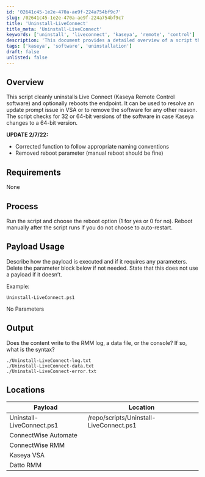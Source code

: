 ```yaml
---
id: '02641c45-1e2e-470a-ae9f-224a754bf9c7'
slug: /02641c45-1e2e-470a-ae9f-224a754bf9c7
title: 'Uninstall-LiveConnect'
title_meta: 'Uninstall-LiveConnect'
keywords: ['uninstall', 'liveconnect', 'kaseya', 'remote', 'control']
description: 'This document provides a detailed overview of a script that cleanly uninstalls the Live Connect software, which is used for Kaseya Remote Control. It outlines the process, requirements, and output of the script, as well as updates made to enhance its functionality.'
tags: ['kaseya', 'software', 'uninstallation']
draft: false
unlisted: false
---
```


## Overview

This script cleanly uninstalls Live Connect (Kaseya Remote Control software) and optionally reboots the endpoint. It can be used to resolve an update prompt issue in VSA or to remove the software for any other reason. The script checks for 32 or 64-bit versions of the software in case Kaseya changes to a 64-bit version.

**UPDATE 2/7/22:**
- Corrected function to follow appropriate naming conventions
- Removed reboot parameter (manual reboot should be fine)

## Requirements

None

## Process

Run the script and choose the reboot option (1 for yes or 0 for no). Reboot manually after the script runs if you do not choose to auto-restart.

## Payload Usage

Describe how the payload is executed and if it requires any parameters. Delete the parameter block below if not needed. State that this does not use a payload if it doesn’t.

Example:
```
Uninstall-LiveConnect.ps1
```
No Parameters

## Output

Does the content write to the RMM log, a data file, or the console? If so, what is the syntax?
```
./Uninstall-LiveConnect-log.txt
./Uninstall-LiveConnect-data.txt
./Uninstall-LiveConnect-error.txt
```

## Locations

| Payload                       | Location                                |
|-------------------------------|-----------------------------------------|
| Uninstall-LiveConnect.ps1    | /repo/scripts/Uninstall-LiveConnect.ps1 |
| ConnectWise Automate          |                                         |
| ConnectWise RMM               |                                         |
| Kaseya VSA                    |                                         |
| Datto RMM                     |                                         |

